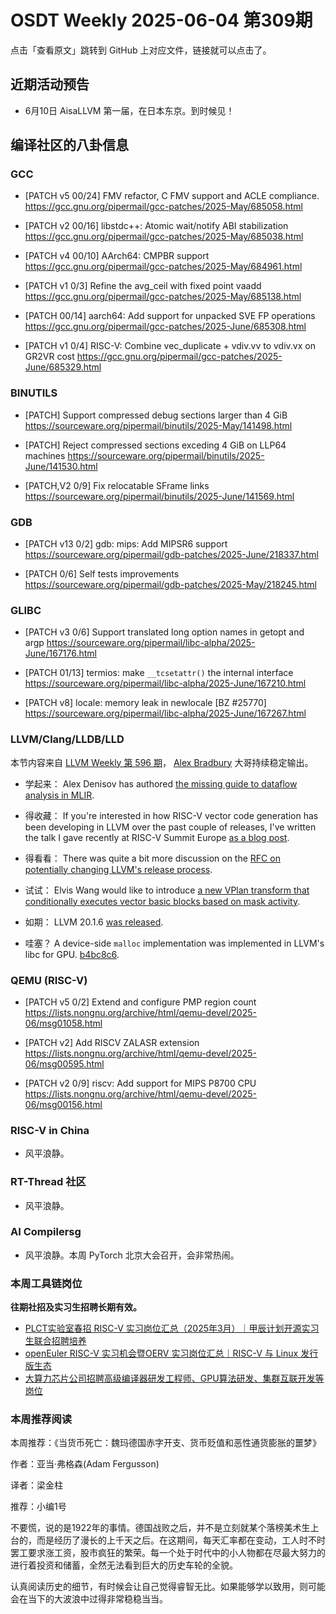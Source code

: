 # OSDT Weekly 2025-06-04 第309期

点击「查看原文」跳转到 GitHub 上对应文件，链接就可以点击了。

## 近期活动预告

- 6月10日 AisaLLVM 第一届，在日本东京。到时候见！

## 编译社区的八卦信息

### GCC

- [PATCH v5 00/24] FMV refactor, C FMV support and ACLE compliance.
  https://gcc.gnu.org/pipermail/gcc-patches/2025-May/685058.html

- [PATCH v2 00/16] libstdc++: Atomic wait/notify ABI stabilization
  https://gcc.gnu.org/pipermail/gcc-patches/2025-May/685038.html

- [PATCH v4 00/10] AArch64: CMPBR support
  https://gcc.gnu.org/pipermail/gcc-patches/2025-May/684961.html

- [PATCH v1 0/3] Refine the avg_ceil with fixed point vaadd
  https://gcc.gnu.org/pipermail/gcc-patches/2025-May/685138.html

- [PATCH 00/14] aarch64: Add support for unpacked SVE FP operations
  https://gcc.gnu.org/pipermail/gcc-patches/2025-June/685308.html

- [PATCH v1 0/4] RISC-V: Combine vec_duplicate + vdiv.vv to vdiv.vx on GR2VR cost
  https://gcc.gnu.org/pipermail/gcc-patches/2025-June/685329.html

### BINUTILS

- [PATCH] Support compressed debug sections larger than 4 GiB
  https://sourceware.org/pipermail/binutils/2025-May/141498.html

- [PATCH] Reject compressed sections exceding 4 GiB on LLP64 machines
  https://sourceware.org/pipermail/binutils/2025-June/141530.html

- [PATCH,V2 0/9] Fix relocatable SFrame links
  https://sourceware.org/pipermail/binutils/2025-June/141569.html

### GDB

- [PATCH v13 0/2] gdb: mips: Add MIPSR6 support
  https://sourceware.org/pipermail/gdb-patches/2025-June/218337.html

- [PATCH 0/6] Self tests improvements
  https://sourceware.org/pipermail/gdb-patches/2025-May/218245.html

### GLIBC

- [PATCH v3 0/6] Support translated long option names in getopt and argp
  https://sourceware.org/pipermail/libc-alpha/2025-June/167176.html

- [PATCH 01/13] termios: make `__tcsetattr()` the internal interface
  https://sourceware.org/pipermail/libc-alpha/2025-June/167210.html

- [PATCH v8] locale: memory leak in newlocale [BZ #25770]
  https://sourceware.org/pipermail/libc-alpha/2025-June/167267.html

### LLVM/Clang/LLDB/LLD

本节内容来自 [LLVM Weekly 第 596 期](http://llvmweekly.org/issue/596)，
[Alex Bradbury](https://www.linkedin.com/in/alex-bradbury/) 大哥持续稳定输出。

* 学起来： Alex Denisov has authored [the missing guide to dataflow analysis in MLIR](https://lowlevelbits.com/p/the-missing-guide-to-dataflow-analysis).

* 得收藏： If you're interested in how RISC-V vector code generation has been developing in LLVM over the past couple of releases, I've written the talk I gave recently at RISC-V Summit Europe [as a blog post](https://blogs.igalia.com/compilers/2025/05/28/improvements-to-risc-v-vector-code-generation-in-llvm/).

* 得看看： There was quite a bit more discussion on the [RFC on potentially changing LLVM's release process](https://discourse.llvm.org/t/rfc-updating-and-aligning-the-llvm-release-process-before-llvm-21/86493).

* 试试： Elvis Wang would like to introduce [a new VPlan transform that conditionally executes vector basic blocks based on mask activity](https://discourse.llvm.org/t/rfc-lv-generating-conditional-vpbb-that-will-be-skip-when-the-mask-is-inactive-in-vplan/86591).

* 如期： LLVM 20.1.6 [was released](https://discourse.llvm.org/t/llvm-20-1-6-released/86598).

* 哇塞？ A device-side `malloc` implementation was implemented in LLVM's libc for GPU.
  [b4bc8c6](https://github.com/llvm/llvm-project/commit/b4bc8c6f83e3).

### QEMU (RISC-V)

- [PATCH v5 0/2] Extend and configure PMP region count
  https://lists.nongnu.org/archive/html/qemu-devel/2025-06/msg01058.html

- [PATCH v2] Add RISCV ZALASR extension
  https://lists.nongnu.org/archive/html/qemu-devel/2025-06/msg00595.html

- [PATCH v2 0/9] riscv: Add support for MIPS P8700 CPU
  https://lists.nongnu.org/archive/html/qemu-devel/2025-06/msg00156.html
  
### RISC-V in China

- 风平浪静。

### RT-Thread 社区

- 风平浪静。

### AI Compilersg

- 风平浪静。本周 PyTorch 北京大会召开，会非常热闹。

### 本周工具链岗位

**往期社招及实习生招聘长期有效。**

- [PLCT实验室春招 RISC-V 实习岗位汇总（2025年3月）｜甲辰计划开源实习生联合招聘培养](https://mp.weixin.qq.com/s/no5v_YeGI3LUE7mYv5wUpQ)
- [openEuler RISC-V 实习机会暨OERV 实习岗位汇总｜RISC-V 与 Linux 发行版生态](https://mp.weixin.qq.com/s/87XEhORtte_iTTZqjinX2g)
- [大算力芯片公司招聘高级编译器研发工程师、GPU算法研发、集群互联开发等岗位](https://mp.weixin.qq.com/s/ONoNJ5jZmL794AdtlHrDuQ)

### 本周推荐阅读

本周推荐：《当货币死亡：魏玛德国赤字开支、货币贬值和恶性通货膨胀的噩梦》

作者：亚当·弗格森(Adam Fergusson)

译者：梁金柱

推荐：小编1号

不要慌，说的是1922年的事情。德国战败之后，并不是立刻就某个落榜美术生上台的，而是经历了漫长的上千天之后。在这期间，每天汇率都在变动，工人时不时罢工要求涨工资，股市疯狂的繁荣。每一个处于时代中的小人物都在尽最大努力的进行着投资和储蓄，全然无法看到巨大的历史车轮的全貌。

认真阅读历史的细节，有时候会让自己觉得睿智无比。如果能够学以致用，则可能会在当下的大波浪中过得非常稳稳当当。
